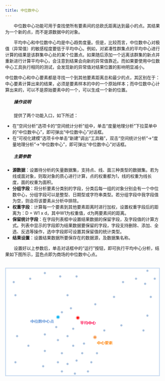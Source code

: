 ```yaml
---
title: 中位数中心
---
```


　　中位数中心功能可用于查找使所有要素间的总欧氏距离达到最小的点。其结果为一个新的点，而不是源数据中的对象。

　　平均中心和中位数中心均是中心趋势度量。但是，比较而言，中位数中心对极值（异常值）的敏感程度要低于平均中心。例如，对紧凑性群集点的平均中心进行计算的结果是该群集中心处的某个位置点。如果随后添加一个远离该群集的新点并重新进行计算平均中心，会注意到结果会向新的异常值靠近。而如果要使用中位数中心工具执行相同的测试，会发现新的异常值对结果位置的影响明显减小。

  中位数中心和中心要素都是寻找一个到其他要素距离总和最少的点，其区别在于：中心要素计算出来的结果，必须是要素样本的中的一个原始样本；而中位数中心计算出来的，可以不是原始要素中的一个，可以生成一个新的位置。​

##### 　　操作说明

　　提供了两个功能入口，如下所述：

- 在“空间分析”选项卡的“空间统计分析”组中，单击“度量地理分析”下拉菜单中的“中位数中心”，即可弹出“中位数中心”对话框。
- 在“可视化建模”选项卡中单击“新建”调出“工具箱”，双击“空间统计分析”→“度量地理分析”→“中位数中心”，即可弹出“中位数中心”对话框。

##### 　　主要参数
- **源数据**：设置待分析的矢量数据集，支持点、线、面三种类型的数据集。若为线或面对象，则取对象的质心进行计算，点的权重都为1，线的权重为线长度，面的权重为面积。
- **分组字段**：将分析要素分类别的字段，分类后每一组的对象分别会有一个中位数中心，分组字段可以是整型、日期型或字符串类型。若分组字段中我字段值为空，则会将该要素从分析中排除。
- **权重字段**：计算每一个要素到其他要素距离时进行加权，设置权重字段后的距离为：D = W1 x d，其中W1为权重值，d为两要素间的距离。
- **保留统计字段**：在字段列表框中设置结果数据的保留字段，及字段值的计算方式。列表中显示的字段即为结果数据要保留的字段，字段支持删除、添加、全选、反选等操作，选中字段即可设置其保留值的统计类型。
- **结果设置**：设置结果数据所要保存在的数据源，及数据集名称。

　　设置好以上参数后，单击对话框中的“运行”按钮，即可执行平均中心分析，结果如下图所示，蓝色点即为商场的中位数中心点。

　　![](img/MeanCenterResult.png)

